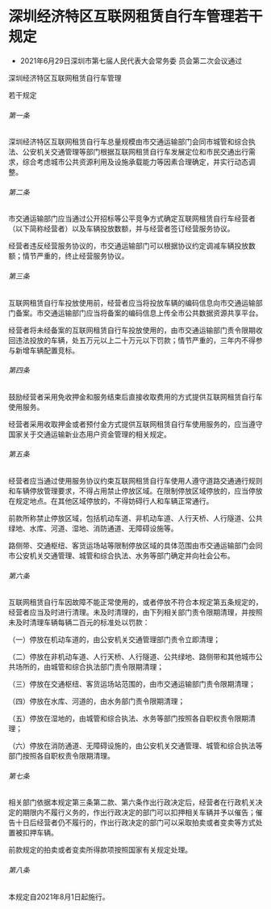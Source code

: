 # 深圳经济特区互联网租赁自行车管理若干规定

- 2021年6月29日深圳市第七届人民代表大会常务委
  员会第二次会议通过

<!-- INFO END -->

深圳经济特区互联网租赁自行车管理

若干规定

###### 第一条

深圳经济特区互联网租赁自行车总量规模由市交通运输部门会同市城管和综合执法、公安机关交通管理等部门根据互联网租赁自行车发展定位和市民交通出行需求，综合考虑城市公共资源利用及设施承载能力等因素合理确定，并实行动态调整。

###### 第二条

市交通运输部门应当通过公开招标等公平竞争方式确定互联网租赁自行车经营者（以下简称经营者）以及车辆投放数额，并与经营者签订经营服务协议。

经营者违反经营服务协议的，市交通运输部门可以根据协议约定调减车辆投放数额；情节严重的，终止经营服务协议。

###### 第三条

互联网租赁自行车投放使用前，经营者应当将投放车辆的编码信息向市交通运输部门备案。市交通运输部门应当将备案的编码信息上传全市公共数据资源共享平台。

经营者将未经备案的互联网租赁自行车投放使用的，由市交通运输部门责令限期收回违法投放的车辆，处五万元以上二十万元以下罚款；情节严重的，三年内不得参与新增车辆配置竞标。

###### 第四条

鼓励经营者采用免收押金和服务结束后直接收取费用的方式提供互联网租赁自行车使用服务。

经营者采用收取押金或者预付金方式提供互联网租赁自行车使用服务的，应当遵守国家关于交通运输新业态用户资金管理的相关规定。

###### 第五条

经营者应当通过使用服务协议约束互联网租赁自行车使用人遵守道路交通通行规则和车辆停放管理要求，不得占用禁止停放区域。在限制停放区域停放的，应当停放在规定地点。在其他区域停放的，不得妨碍行人和车辆正常通行。

前款所称禁止停放区域，包括机动车道、非机动车道、人行天桥、人行隧道、公共绿地、水库、河道、湿地、消防通道、无障碍设施等。

路侧带、交通枢纽、客货运场站等限制停放区域的具体范围由市交通运输部门会同市公安机关交通管理、城管和综合执法、水务等部门确定并向社会公布。

###### 第六条

互联网租赁自行车因故障不能正常使用的，或者停放不符合本规定第五条规定的，经营者应当及时进行清理。未及时清理的，由下列相关部门责令限期清理，并按照未及时清理车辆每辆二百元的标准处以罚款：

（一）停放在机动车道的，由公安机关交通管理部门责令立即清理；

（二）停放在非机动车道、人行天桥、人行隧道、公共绿地、路侧带和其他城市公共场所的，由城管和综合执法部门责令限期清理；

（三）停放在交通枢纽、客货运场站范围的，由市交通运输部门责令限期清理；

（四）停放在水库、河道的，由水务部门责令限期清理；

（五）停放在湿地的，由城管和综合执法、水务等部门按照各自职权责令限期清理；

（六）停放在消防通道、无障碍设施的，由公安机关交通管理、城管和综合执法等部门按照各自职权责令限期清理。

###### 第七条

相关部门依据本规定第三条第二款、第六条作出行政决定后，经营者在行政机关决定的期限内不履行义务的，作出行政决定的部门可以扣押相关车辆并予以催告；催告十日后经营者仍不履行的，作出行政决定的部门可以采取拍卖或者变卖等方式处置被扣押车辆。

前款规定的拍卖或者变卖所得款项按照国家有关规定处理。

###### 第八条

本规定自2021年8月1日起施行。
